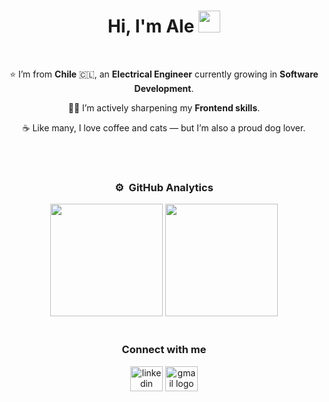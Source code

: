 <div align="center">
  <h1 align="center">
    Hi, I'm Ale <img src="https://media.giphy.com/media/hvRJCLFzcasrR4ia7z/giphy.gif" width="35"> 
  </h1>
</div>

<!--<img src="https://i.imgur.com/Mqyajjs.png">-->

<br>

<div align="center">
  <!--<h2 align="center">About me</h2>-->
<p>⭐ I’m from <strong>Chile</strong> 🇨🇱, an <strong>Electrical Engineer</strong> currently growing in <strong>Software Development</strong>.</p>
<p>👩‍💻 I’m actively sharpening my <strong>Frontend skills</strong>.</p>
<p>☕ Like many, I love coffee and cats — but I’m also a proud dog lover.</p>

</div>

<br>

<!--<div align="center">
  <h3>Tech Skills</h3>
  <img src="https://cdn.jsdelivr.net/gh/devicons/devicon/icons/java/java-original.svg" height="40" alt="java logo"  />
  <img width="12" />
  <img src="https://cdn.jsdelivr.net/gh/devicons/devicon/icons/spring/spring-original.svg" height="40" alt="spring logo"  />
  <img width="12" />
  <img src="https://cdn.jsdelivr.net/gh/devicons/devicon/icons/python/python-original.svg" height="40" alt="python logo"  />
  <img width="12" />
  <img src="https://cdn.jsdelivr.net/gh/devicons/devicon/icons/django/django-plain.svg" height="40" alt="django logo"  />
  <img width="12" />
  <img src="https://cdn.jsdelivr.net/gh/devicons/devicon/icons/javascript/javascript-original.svg" height="40" alt="javascript logo"  />
  <img width="12" />
  <img src="https://cdn.jsdelivr.net/gh/devicons/devicon/icons/html5/html5-original.svg" height="40" alt="html5 logo"  />
  <img width="12" />
  <img src="https://cdn.jsdelivr.net/gh/devicons/devicon/icons/css3/css3-original.svg" height="40" alt="css3 logo"  />
  <img width="12" />
  <img src="https://cdn.jsdelivr.net/gh/devicons/devicon/icons/react/react-original.svg" height="40" alt="react logo"  />
  <img width="12" />
  <img src="https://cdn.jsdelivr.net/gh/devicons/devicon/icons/bootstrap/bootstrap-original.svg" height="40" alt="bootstrap logo"  />
  <img width="12" />
  <img src="https://cdn.jsdelivr.net/gh/devicons/devicon/icons/figma/figma-original.svg" height="40" alt="figma logo"  />
  <img width="12" />
  <img src="https://cdn.jsdelivr.net/gh/devicons/devicon/icons/nodejs/nodejs-original.svg" height="40" alt="nodejs logo"  />
  <img width="12" />
  <img src="https://cdn.jsdelivr.net/gh/devicons/devicon/icons/express/express-original.svg" height="40" alt="express logo"  />
  <img width="12" />
  <img src="https://cdn.jsdelivr.net/gh/devicons/devicon/icons/mysql/mysql-original.svg" height="40" alt="mysql logo"  />
  <img width="12" />
  <img src="https://cdn.jsdelivr.net/gh/devicons/devicon/icons/postgresql/postgresql-original.svg" height="40" alt="postgresql logo"  />
  <img width="12" />
  <img src="https://cdn.jsdelivr.net/gh/devicons/devicon/icons/git/git-original.svg" height="40" alt="git logo"  />
</div>-->

<!--
<div align="center">
  <img src="https://github-read-medium-git-main.pahlevikun.vercel.app/latest?limit=4" alt="Layout with last medium posts"  />
</div>
-->

<br>

<div align= "center">
  <h3>⚙️ &nbsp;GitHub Analytics</h3>
  <img height="180em" src="https://github-readme-stats-eight-theta.vercel.app/api?username=Alejandra-AD&show_icons=true&theme=algolia&include_all_commits=true&count_private=true"/>
  <img height="180em" src="https://github-readme-stats-eight-theta.vercel.app/api/top-langs/?username=Alejandra-AD&layout=compact&langs_count=8&theme=algolia"/>
</div>

<br>

<div align="center">
  <h3>Connect with me </h3>
  <a href="https://linkedin.com/in/alejandrac-arayadiaz" target="blank"><img src="https://raw.githubusercontent.com/maurodesouza/profile-readme-generator/master/src/assets/icons/social/linkedin/default.svg" 
  width="52" height="40" alt="linkedin logo"  /></a>
  <!--<img src="https://raw.githubusercontent.com/maurodesouza/profile-readme-generator/master/src/assets/icons/social/discord/default.svg" width="52" height="40" alt="discord logo"  />-->
  <a href="mailto:arayadiaz.ac@gmail.com" target="blank"><img src="https://raw.githubusercontent.com/maurodesouza/profile-readme-generator/master/src/assets/icons/social/gmail/default.svg" width="52" 
  height="40" alt="gmail logo"  /></a>
  <!--<a href="https://medium.com/@arayadiaz.ac" target="blank"><img src="https://raw.githubusercontent.com/maurodesouza/profile-readme-generator/master/src/assets/icons/social/medium/default.svg" width="52" 
  height="40" alt="medium logo"  /></a>-->
</div>

<br>
<!--
<div align="center">
  <img src="https://spotify-recently-played-readme.vercel.app/api?user=pb246ov0q9pnq9e2ckawyd4za" alt="Spotify recently played"  />
</div>
-->
